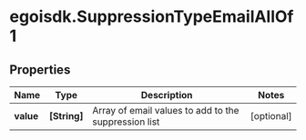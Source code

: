 # egoisdk.SuppressionTypeEmailAllOf1

## Properties

Name | Type | Description | Notes
------------ | ------------- | ------------- | -------------
**value** | **[String]** | Array of email values to add to the suppression list | [optional] 


